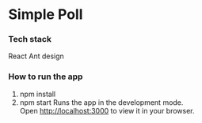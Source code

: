 # Simple Poll

### Tech stack
React
Ant design

### How to run the app
1. npm install
2. npm start
Runs the app in the development mode.\
Open [http://localhost:3000](http://localhost:3000) to view it in your browser.